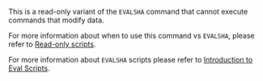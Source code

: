 This is a read-only variant of the `EVALSHA` command that cannot execute commands that modify data.

For more information about when to use this command vs `EVALSHA`, please refer to [Read-only scripts](/docs/manual/programmability/#read-only_scripts).

For more information about `EVALSHA` scripts please refer to [Introduction to Eval Scripts](/topics/eval-intro).

